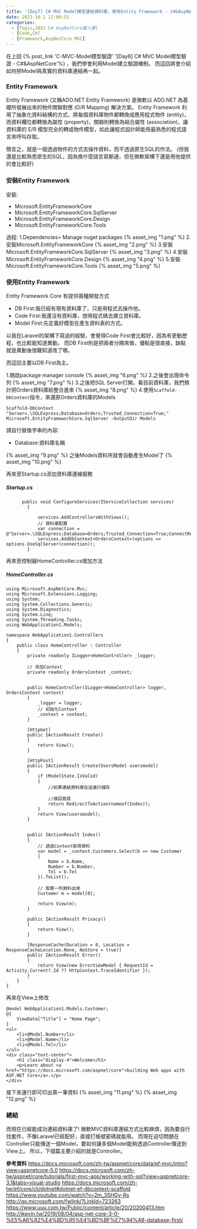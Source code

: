```yaml
---
title: '[Day7] C# MVC Model模型連結資料庫，使用Entity Framework - C#&AspNetCore'
date: 2021-10-2 12:00:51
categories:  
  - [Topic,2021 C# AspNetCore鐵人賽]
  - [Code,C#]
  - [Framework,AspNetCore MVC]
---
```

在上回 {% post_link 'C-MVC-Model模型驗證' '[Day6] C# MVC Model模型驗證 - C#&AspNetCore'%}  ，我們學會利用Model建立驗證機制。
而這回將會介紹如何把Model與真實的資料庫連結再一起。

### Entity Framework 

Entity Framework (又稱ADO.NET Entity Framework) 是微軟以 ADO.NET 為基礎所發展出來的物件關聯對應 (O/R Mapping) 解決方案。
Entity Framework 利用了抽象化資料結構的方式，將每個資料庫物件都轉換成應用程式物件 (entity)，而資料欄位都轉換為屬性 (property)，關聯則轉換為結合屬性 (association)，讓資料庫的 E/R 模型完全的轉成物件模型，如此讓程式設計師能用最熟悉的程式語言來呼叫存取。

簡言之，就是一個透過物件的方式去操作資料，而不透過原生SQL的作法。
(但我還是比較熟悉原生的SQL，因為換什麼語言寫都通，但在微軟架構下還是用他提供的會比較好)

### 安裝Entity Framework
安裝:
+ Microsoft.EntityFrameworkCore
+ Microsoft.EntityFrameworkCore.SqlServer
+ Microsoft.EntityFrameworkCore.Design
+ Microsoft.EntityFrameworkCore.Tools

過程:
1.Dependencies> Manage nuget packages
{% asset_img "1.png" %}
2.安裝Microsoft.EntityFrameworkCore
{% asset_img "2.png" %}
3.安裝Microsoft.EntityFrameworkCore.SqlServer
{% asset_img "3.png" %}
4.安裝Microsoft.EntityFrameworkCore.Design
{% asset_img "4.png" %}
5.安裝Microsoft.EntityFrameworkCore.Tools
{% asset_img "5.png" %}
### 使用Entity Framework
Entity Framework Core 有提供兩種開發方式
+ DB First:我已經有現有資料庫了，只是用程式去操作他。
+ Code First:我還沒有資料庫，想用程式碼去建立資料庫。
+ Model First:先定義好模型在產生資料表的方式。

以我在Laravel的架構下寫過的經驗，會覺得Code First會比較好，因為有更動歷程，也比較能知道異動。
而DB First則是把兩者分開來做，優點是很直接，缺點就是異動後很難知道改了哪。

而這回主要以DB First為主。

1.開啟package manager console
{% asset_img "6.png" %}
2.之後會出現命令列
{% asset_img "7.png" %}
3.之後把SQL Server打開，看目前資料庫，我們預計把Orders資料庫給整合進來
{% asset_img "8.png" %}
4.使用<code>Scaffold-DbContext</code>指令，來還原Orders資料庫的Models
```
Scaffold-DbContext "Server=.\SQLExpress;Database=Orders;Trusted_Connection=True;" Microsoft.EntityFrameworkCore.SqlServer -OutputDir Models
```
請自行替換字串的內容:
+ Database:資料庫名稱

{% asset_img "9.png" %}
之後Models資料夾就會自動產生Model了
{% asset_img "10.png" %}

再來至Startup.cs添加資料庫連線服務
##### Startup.cs
```
      public void ConfigureServices(IServiceCollection services)
        {
            
            services.AddControllersWithViews();
            // 資料庫配置
            var connection = @"Server=.\SQLExpress;Database=Orders;Trusted_Connection=True;ConnectRetryCount=0";
            services.AddDbContext<OrdersContext>(options => options.UseSqlServer(connection));
        }
```
再來至控制器HomeController.cs增加方法
##### HomeController.cs
```
using Microsoft.AspNetCore.Mvc;
using Microsoft.Extensions.Logging;
using System;
using System.Collections.Generic;
using System.Diagnostics;
using System.Linq;
using System.Threading.Tasks;
using WebApplication1.Models;

namespace WebApplication1.Controllers
{
    public class HomeController : Controller
    {
        private readonly ILogger<HomeController> _logger;

        // 添加Context
        private readonly OrdersContext _context;


        public HomeController(ILogger<HomeController> logger, OrdersContext context)
        {
            _logger = logger;
            // 初始化Context
            _context = context;
        }

        [HttpGet]
        public IActionResult Create()
        {
            return View();
        }

        [HttpPost]
        public IActionResult Create(UsersModel usersmodel)
        {
            if (ModelState.IsValid)
            {
                //如果連結資料庫在這進行儲存

                //導回首頁
                return RedirectToAction(nameof(Index));
            }
            return View(usersmodel);
        }


        public IActionResult Index()
        {
            // 透過Context取得資料
            var model = _context.Customers.Select(b => new Customer
            {
                Name = b.Name,
                Number = b.Number,
                Tel = b.Tel
            }).ToList();

            // 取第一列資料出來
            Customer m = model[0];

            return View(m);
        }

        public IActionResult Privacy()
        {
            return View();
        }

        [ResponseCache(Duration = 0, Location = ResponseCacheLocation.None, NoStore = true)]
        public IActionResult Error()
        {
            return View(new ErrorViewModel { RequestId = Activity.Current?.Id ?? HttpContext.TraceIdentifier });
        }
    }
}
```
再來在View上修改
```
@model WebApplication1.Models.Customer;
@{
    ViewData["Title"] = "Home Page";
}
<ul>
    <li>@Model.Number</li>
    <li>@Model.Name</li>
    <li>@Model.Tel</li>
</ul>
<div class="text-center">
    <h1 class="display-4">Welcome</h1>
    <p>Learn about <a href="https://docs.microsoft.com/aspnet/core">building Web apps with ASP.NET Core</a>.</p>
</div>
```
接下來運行即可印出第一筆資料
{% asset_img "11.png" %}
{% asset_img "12.png" %}

### 總結
而現在已經能成功連結資料庫了!
微軟MVC資料庫連結方式比較麻煩，因為要自行找套件，不像Laravel已經配好，直接打帳號密碼就能用。
而現在迫切問題在Controller只能傳送一個Model，要如何讓多個Model能夠透過Controller傳送到View上。
所以，下個篇主要介紹的就是Controller。

**參考資料**
https://docs.microsoft.com/zh-tw/aspnet/core/data/ef-mvc/intro?view=aspnetcore-5.0
https://docs.microsoft.com/zh-tw/aspnet/core/tutorials/first-mvc-app/working-with-sql?view=aspnetcore-3.1&tabs=visual-studio
https://docs.microsoft.com/zh-tw/ef/core/cli/dotnet#dotnet-ef-dbcontext-scaffold
https://www.youtube.com/watch?v=2m_3SHGy-Rs
http://go.microsoft.com/fwlink/?LinkId=723263
https://www.uuu.com.tw/Public/content/article/20/20200413.htm
http://ikevin.tw/2019/08/04/asp-net-core-3-0-%E5%A6%82%E4%BD%95%E4%BD%BF%E7%94%A8-database-first/